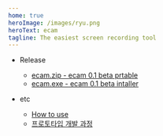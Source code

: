 ```yaml
---
home: true
heroImage: /images/ryu.png
heroText: ecam
tagline: The easiest screen recording tool
---
```



* Release
  * [ecam.zip - ecam 0.1 beta prtable](/downloads/0.1-beta/ecam.zip)
  * [ecam.exe - ecam 0.1 beta intaller](/downloads/0.1-beta/ecam.exe)


* etc
  * [How to use](/how-to-use)
  * [프로토타입 개발 과정](https://www.youtube.com/playlist?list=PL_K0yFEgjop-rZXCl0UG8aCilXanwM8zS)